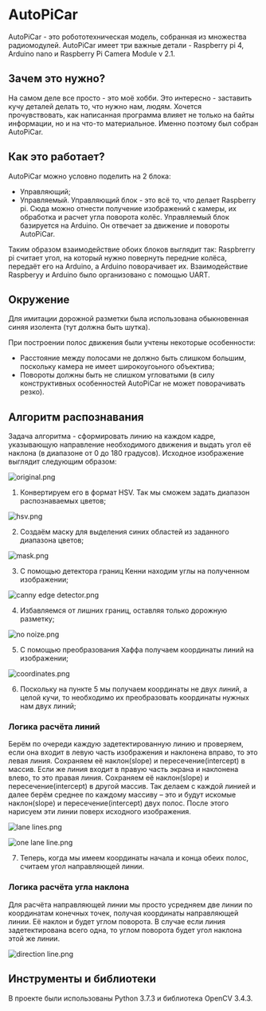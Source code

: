 # AutoPiCar
AutoPiCar - это робототехническая модель, собранная из множества радиомодулей. 
AutoPiCar имеет три важные детали - Raspberry pi 4, Arduino nano и Raspberry Pi Camera Module v 2.1.

## Зачем это нужно?
На самом деле все просто - это моё хобби. 
Это интересно - заставить кучу деталей делать то, что нужно нам, людям.
Хочется прочувствовать, как написанная программа влияет не только на байты информации, но и на что-то материальное. 
Именно поэтому был собран AutoPiCar.

## Как это работает?
AutoPiCar можно условно поделить на 2 блока: 
- Управляющий;
- Управляемый.
Управляющий блок - это всё то, что делает Raspberry pi. Сюда можно отнести получение изображений с камеры, их обработка и расчет угла поворота колёс.
Управляемый блок базируется на Arduino. Он отвечает за движение и повороты AutoPiCar.

Таким образом взаимодействие обоих блоков выглядит так:
Raspbrerry pi считает угол, на который нужно повернуть передние колёса, передаёт его на Arduino, а Arduino поворачивает их.
Взаимодействие Raspberyy и Arduino было организовано с помощью UART.

## Окружение
Для имитации дорожной разметки была использована обыкновенная синяя изолента (тут должна быть шутка).

При построении полос движения были учтены некоторые особенности:
- Расстояние между полосами не должно быть слишком большим, поскольку камера не имеет широкоугоьного объектива;
- Повороты должны быть не слишком угловатыми (в силу конструктивных особенностей AutoPiCar не может поворачивать резко).

## Алгоритм распознавания
Задача алгоритма - сформировать линию на каждом кадре, указывающую направление необходимого движения и выдать угол её наклона (в диапазоне от 0 до 180 градусов).
Исходное изображение выглядит следующим образом:

![original.png](https://github.com/Tpoc311/AutoPiCar/blob/master/Images/original.png)

1. Конвертируем его в формат HSV. Так мы сможем задать диапазон распознаваемых цветов;

![hsv.png](https://github.com/Tpoc311/AutoPiCar/blob/master/Images/hsv.png)

2. Создаём маску для выделения синих областей из заданного диапазона цветов;

![mask.png](https://github.com/Tpoc311/AutoPiCar/blob/master/Images/mask.png)

3. С помощью детектора границ Кенни находим углы на полученном изображении;

![canny edge detector.png](https://github.com/Tpoc311/AutoPiCar/blob/master/Images/canny%20edge%20detector.png)

4. Избавляемся от лишних границ, оставляя только дорожную разметку;

![no noize.png](https://github.com/Tpoc311/AutoPiCar/blob/master/Images/no%20noize.png)

5. С помощью преобразования Хаффа получаем координаты линий на изображении;

![coordinates.png](https://github.com/Tpoc311/AutoPiCar/blob/master/Images/coordinates.png)

6. Поскольку на пункте 5 мы получаем координаты не двух линий, а целой кучи, то необходимо их преобразовать координаты нужных нам двух линий;

### Логика расчёта линий
Берём по очереди каждую задетектированную линию и проверяем, если она входит в левую часть изображения и наклонена вправо, то это левая линия. Сохраняем её наклон(slope) и пересечение(intercept) в массив. 
Если же линия входит в правую часть экрана и наклонена влево, то это правая линия. Сохраняем её наклон(slope) и пересечение(intercept) в другой массив. 
Так делаем с каждой линией и далее берём среднее по каждому массиву – это и будут искомые наклон(slope) и пересечение(intercept) двух полос. После этого нарисуем эти линии поверх исходного изображения.

![lane lines.png](https://github.com/Tpoc311/AutoPiCar/blob/master/Images/lane%20lines.png)

![one lane line.png](https://github.com/Tpoc311/AutoPiCar/blob/master/Images/one%20lane%20line.png)

7. Теперь, когда мы имеем координаты начала и конца обеих полос, считаем угол направляющей линии.

### Логика расчёта угла наклона
Для расчёта направляющей линии мы просто усредняем две линии по координатам конечных точек, получая координаты направляющей линии. Её наклон и будет углом поворота.
В случае если линия задетектирована всего одна, то углом поворота будет угол наклона этой же линии.

![direction line.png](https://github.com/Tpoc311/AutoPiCar/blob/master/Images/direction%20line.png)

## Инструменты и библиотеки
В проекте были использованы Python 3.7.3 и библиотека OpenCV 3.4.3.
